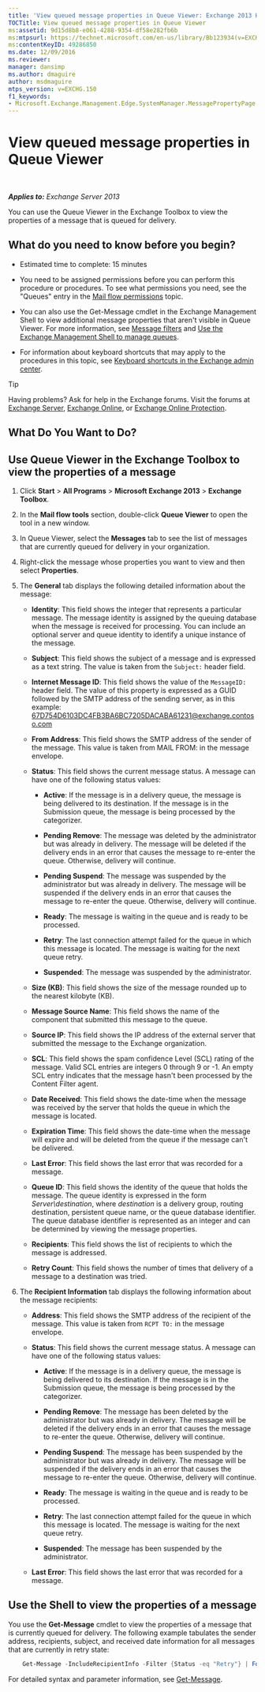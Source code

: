 ```yaml
---
title: 'View queued message properties in Queue Viewer: Exchange 2013 Help'
TOCTitle: View queued message properties in Queue Viewer
ms:assetid: 9d15d8b8-e061-4288-9354-df58e282fb6b
ms:mtpsurl: https://technet.microsoft.com/en-us/library/Bb123934(v=EXCHG.150)
ms:contentKeyID: 49286850
ms.date: 12/09/2016
ms.reviewer: 
manager: dansimp
ms.author: dmaguire
author: msdmaguire
mtps_version: v=EXCHG.150
f1_keywords:
- Microsoft.Exchange.Management.Edge.SystemManager.MessagePropertyPage
---
```


# View queued message properties in Queue Viewer

 

_**Applies to:** Exchange Server 2013_


You can use the Queue Viewer in the Exchange Toolbox to view the properties of a message that is queued for delivery.

## What do you need to know before you begin?

  - Estimated time to complete: 15 minutes

  - You need to be assigned permissions before you can perform this procedure or procedures. To see what permissions you need, see the "Queues" entry in the [Mail flow permissions](mail-flow-permissions-exchange-2013-help.md) topic.

  - You can also use the Get-Message cmdlet in the Exchange Management Shell to view additional message properties that aren't visible in Queue Viewer. For more information, see [Message filters](message-filters-exchange-2013-help.md) and [Use the Exchange Management Shell to manage queues](use-the-exchange-management-shell-to-manage-queues-exchange-2013-help.md).

  - For information about keyboard shortcuts that may apply to the procedures in this topic, see [Keyboard shortcuts in the Exchange admin center](keyboard-shortcuts-in-the-exchange-admin-center-2013-help.md).


> [!TIP]
> Having problems? Ask for help in the Exchange forums. Visit the forums at <A href="https://go.microsoft.com/fwlink/p/?linkid=60612">Exchange Server</A>, <A href="https://go.microsoft.com/fwlink/p/?linkid=267542">Exchange Online</A>, or <A href="https://go.microsoft.com/fwlink/p/?linkid=285351">Exchange Online Protection</A>.



## What Do You Want to Do?

## Use Queue Viewer in the Exchange Toolbox to view the properties of a message

1.  Click **Start** \> **All Programs** \> **Microsoft Exchange 2013** \> **Exchange Toolbox**.

2.  In the **Mail flow tools** section, double-click **Queue Viewer** to open the tool in a new window.

3.  In Queue Viewer, select the **Messages** tab to see the list of messages that are currently queued for delivery in your organization.

4.  Right-click the message whose properties you want to view and then select **Properties**.

5.  The **General** tab displays the following detailed information about the message:
    
      - **Identity**: This field shows the integer that represents a particular message. The message identity is assigned by the queuing database when the message is received for processing. You can include an optional server and queue identity to identify a unique instance of the message.
    
      - **Subject**: This field shows the subject of a message and is expressed as a text string. The value is taken from the `Subject:` header field.
    
      - **Internet Message ID**: This field shows the value of the `MessageID:` header field. The value of this property is expressed as a GUID followed by the SMTP address of the sending server, as in this example: 67D754D6103DC4FB3BA6BC7205DACABA61231@exchange.contoso.com
    
      - **From Address**: This field shows the SMTP address of the sender of the message. This value is taken from MAIL FROM: in the message envelope.
    
      - **Status**: This field shows the current message status. A message can have one of the following status values:
        
          - **Active**: If the message is in a delivery queue, the message is being delivered to its destination. If the message is in the Submission queue, the message is being processed by the categorizer.
        
          - **Pending Remove**: The message was deleted by the administrator but was already in delivery. The message will be deleted if the delivery ends in an error that causes the message to re-enter the queue. Otherwise, delivery will continue.
        
          - **Pending Suspend**: The message was suspended by the administrator but was already in delivery. The message will be suspended if the delivery ends in an error that causes the message to re-enter the queue. Otherwise, delivery will continue.
        
          - **Ready**: The message is waiting in the queue and is ready to be processed.
        
          - **Retry**: The last connection attempt failed for the queue in which this message is located. The message is waiting for the next queue retry.
        
          - **Suspended**: The message was suspended by the administrator.
    
      - **Size (KB)**: This field shows the size of the message rounded up to the nearest kilobyte (KB).
    
      - **Message Source Name**: This field shows the name of the component that submitted this message to the queue.
    
      - **Source IP**: This field shows the IP address of the external server that submitted the message to the Exchange organization.
    
      - **SCL**: This field shows the spam confidence Level (SCL) rating of the message. Valid SCL entries are integers 0 through 9 or -1. An empty SCL entry indicates that the message hasn't been processed by the Content Filter agent.
    
      - **Date Received**: This field shows the date-time when the message was received by the server that holds the queue in which the message is located.
    
      - **Expiration Time**: This field shows the date-time when the message will expire and will be deleted from the queue if the message can't be delivered.
    
      - **Last Error**: This field shows the last error that was recorded for a message.
    
      - **Queue ID**: This field shows the identity of the queue that holds the message. The queue identity is expressed in the form *Server\\destination*, where *destination* is a delivery group, routing destination, persistent queue name, or the queue database identifier. The queue database identifier is represented as an integer and can be determined by viewing the message properties.
    
      - **Recipients**: This field shows the list of recipients to which the message is addressed.
    
      - **Retry Count**: This field shows the number of times that delivery of a message to a destination was tried.

6.  The **Recipient Information** tab displays the following information about the message recipients:
    
      - **Address**: This field shows the SMTP address of the recipient of the message. This value is taken from `RCPT TO:` in the message envelope.
    
      - **Status**: This field shows the current message status. A message can have one of the following status values:
        
          - **Active**: If the message is in a delivery queue, the message is being delivered to its destination. If the message is in the Submission queue, the message is being processed by the categorizer.
        
          - **Pending Remove**: The message has been deleted by the administrator but was already in delivery. The message will be deleted if the delivery ends in an error that causes the message to re-enter the queue. Otherwise, delivery will continue.
        
          - **Pending Suspend**: The message has been suspended by the administrator but was already in delivery. The message will be suspended if the delivery ends in an error that causes the message to re-enter the queue. Otherwise, delivery will continue.
        
          - **Ready**: The message is waiting in the queue and is ready to be processed.
        
          - **Retry**: The last connection attempt failed for the queue in which this message is located. The message is waiting for the next queue retry.
        
          - **Suspended**: The message has been suspended by the administrator.
    
      - **Last Error**: This field shows the last error that was recorded for a message.

## Use the Shell to view the properties of a message

You use the **Get-Message** cmdlet to view the properties of a message that is currently queued for delivery. The following example tabulates the sender address, recipients, subject, and received date information for all messages that are currently in retry state:

```powershell
    Get-Message -IncludeRecipientInfo -Filter {Status -eq "Retry"} | Format-Table FromAddress,Recipients,Subject,DateReceived
```

For detailed syntax and parameter information, see [Get-Message](https://technet.microsoft.com/en-us/library/bb124738\(v=exchg.150\)).

